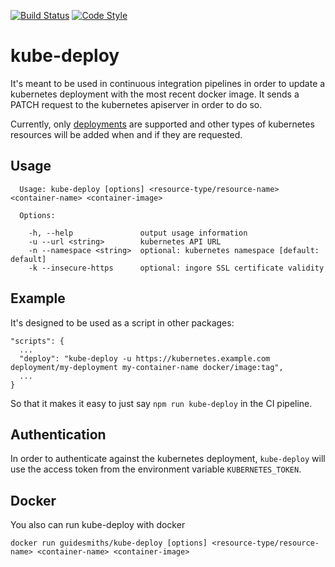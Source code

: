 [![Build Status](https://img.shields.io/travis/guidesmiths/kube-deploy/master.svg)](https://travis-ci.org/guidesmiths/kube-deploy)
[![Code Style](https://img.shields.io/badge/code%20style-imperative-brightgreen.svg)](https://github.com/guidesmiths/eslint-config-imperative)

# kube-deploy
It's meant to be used in continuous integration pipelines in order to update a kubernetes deployment with the most recent docker image. It sends a PATCH request to the kubernetes apiserver in order to do so.

Currently, only [deployments](http://kubernetes.io/docs/user-guide/deployments/) are supported and other types of kubernetes resources will be added when and if they are requested.

## Usage
```
  Usage: kube-deploy [options] <resource-type/resource-name> <container-name> <container-image>

  Options:

    -h, --help               output usage information
    -u --url <string>        kubernetes API URL
    -n --namespace <string>  optional: kubernetes namespace [default: default]
    -k --insecure-https      optional: ingore SSL certificate validity
```

## Example
It's designed to be used as a script in other packages:

```
"scripts": {
  ...
  "deploy": "kube-deploy -u https://kubernetes.example.com deployment/my-deployment my-container-name docker/image:tag",
  ...
}
```

So that it makes it easy to just say `npm run kube-deploy` in the CI pipeline.

## Authentication
In order to authenticate against the kubernetes deployment, `kube-deploy` will use the access token from the environment variable `KUBERNETES_TOKEN`.

## Docker
You also can run kube-deploy with docker
```
docker run guidesmiths/kube-deploy [options] <resource-type/resource-name> <container-name> <container-image>
```
